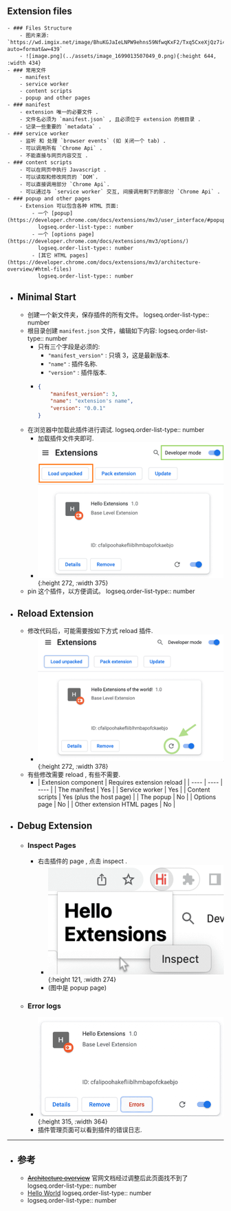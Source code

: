 ## Extension files
	- ### Files Structure
		- 图片来源: `https://wd.imgix.net/image/BhuKGJaIeLNPW9ehns59NfwqKxF2/Txq5CxeXjQz7i4wmP8zO.png?auto=format&w=439`
		- ![image.png](../assets/image_1699013507049_0.png){:height 644, :width 434}
	- ### 常用文件
		- manifest
		- service worker
		- content scripts
		- popup and other pages
	- ### manifest
		- extension 唯一的必要文件 .
		- 文件名必须为 `manifest.json` , 且必须位于 extension 的根目录 .
		- 记录一些重要的 `metadata` .
	- ### service worker
		- 监听 和 处理 `browser events` (如 关闭一个 tab) .
		- 可以调用所有 `Chrome Api` .
		- 不能直接与网页内容交互 .
	- ### content scripts
		- 可以在网页中执行 Javascript .
		- 可以读取和修改网页的 `DOM`.
		- 可以直接调用部分 `Chrome Api`.
		- 可以通过与 `service worker` 交互, 间接调用剩下的那部分 `Chrome Api` .
	- ### popup and other pages
		- Extension 可以包含各种 HTML 页面:
			- 一个 [popup](https://developer.chrome.com/docs/extensions/mv3/user_interface/#popup)
			  logseq.order-list-type:: number
			- 一个 [options page](https://developer.chrome.com/docs/extensions/mv3/options/)
			  logseq.order-list-type:: number
			- [其它 HTML pages](https://developer.chrome.com/docs/extensions/mv3/architecture-overview/#html-files)
			  logseq.order-list-type:: number
- ## Minimal Start
	- 创建一个新文件夹，保存插件的所有文件。
	  logseq.order-list-type:: number
	- 根目录创建 `manifest.json` 文件，编辑如下内容:
	  logseq.order-list-type:: number
		- 只有三个字段是必须的:
			- `"manifest_version"` : 只填 3，这是最新版本.
			- `"name"` : 插件名称.
			- `"version"` : 插件版本.
		- ``` json
		  {
		      "manifest_version": 3,
		      "name": "extension's name",
		      "version": "0.0.1"
		  }
		  ```
	- 在浏览器中加载此插件进行调试.
	  logseq.order-list-type:: number
		- 加载插件文件夹即可.
		- ![image.png](../assets/image_1726163903312_0.png){:height 272, :width 375}
	- pin 这个插件，以方便调试。
	  logseq.order-list-type:: number
- ## Reload Extension
	- 修改代码后，可能需要按如下方式 reload 插件.
		- ![image.png](../assets/image_1726164501083_0.png){:height 272, :width 378}
	- 有些修改需要 reload , 有些不需要.
		- | Extension component | Requires extension reload |
		  | ---- | ---- | ---- |
		  | The manifest | Yes |
		  | Service worker | Yes |
		  | Content scripts | Yes (plus the host page) |
		  | The popup | No |
		  | Options page | No |
		  | Other extension HTML pages | No |
- ## Debug Extension
	- ### Inspect Pages
		- 右击插件的 page , 点击 inspect .
			- ![image.png](../assets/image_1726165121916_0.png){:height 121, :width 274}
			- (图中是 popup page)
	- ### Error logs
		- ![image.png](../assets/image_1726165379545_0.png){:height 315, :width 364}
		- 插件管理页面可以看到插件的错误日志.
- ---
- ## 参考
	- ~~[Architecture overview](https://developer.chrome.com/docs/extensions/mv3/architecture-overview/)~~ 官网文档经过调整后此页面找不到了
	  logseq.order-list-type:: number
	- [Hello World](https://developer.chrome.com/docs/extensions/get-started/tutorial/hello-world)
	  logseq.order-list-type:: number
	- logseq.order-list-type:: number
